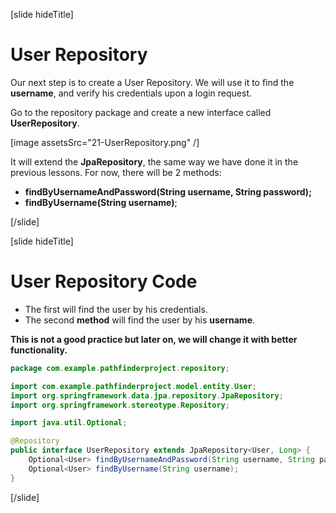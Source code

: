 [slide hideTitle]

# User Repository

Our next step is to create a User Repository. We will use it to find the **username**, and verify his credentials upon a login request.

Go to the repository package and create a new interface called **UserRepository**.

[image assetsSrc="21-UserRepository.png" /]

It will extend the **JpaRepository**, the same way we have done it in the previous lessons. For now, there will be 2 methods:

- **findByUsernameAndPassword(String username, String password);**
- **findByUsername(String username)**;

[/slide]

[slide hideTitle]

# User Repository Code

- The first will find the user by his credentials.
- The second **method** will find the user by his **username**.

**This is not a good practice but later on, we will change it with better functionality.**

```java
package com.example.pathfinderproject.repository;

import com.example.pathfinderproject.model.entity.User;
import org.springframework.data.jpa.repository.JpaRepository;
import org.springframework.stereotype.Repository;

import java.util.Optional;

@Repository
public interface UserRepository extends JpaRepository<User, Long> {
    Optional<User> findByUsernameAndPassword(String username, String password);
    Optional<User> findByUsername(String username);
}
```

[/slide]
